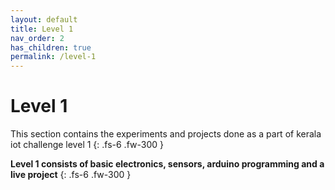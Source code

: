 ```yaml
---
layout: default
title: Level 1
nav_order: 2
has_children: true
permalink: /level-1
---
```


# **Level 1**

This section contains the experiments and projects done as a part of kerala iot challenge level 1
{: .fs-6 .fw-300 }

**Level 1 consists of basic electronics, sensors, arduino programming and a live project** 
{: .fs-6 .fw-300 }
